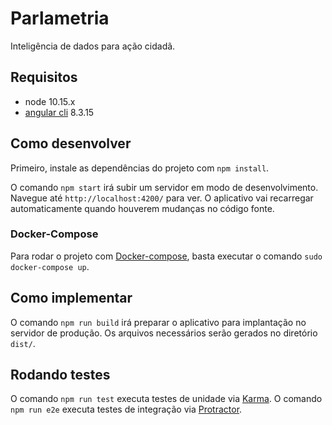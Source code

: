 # Parlametria

Inteligência de dados para ação cidadã.

## Requisitos

* node 10.15.x
* [angular cli](https://github.com/angular/angular-cli) 8.3.15

## Como desenvolver

Primeiro, instale as dependências do projeto com `npm install`.

O comando `npm start` irá subir um servidor em modo de desenvolvimento. Navegue até `http://localhost:4200/` para ver. O aplicativo vai recarregar automaticamente quando houverem mudanças no código fonte.

### Docker-Compose

Para rodar o projeto com [Docker-compose](https://docs.docker.com/compose/install/), basta executar o comando `sudo docker-compose up`.

## Como implementar

O comando `npm run build` irá preparar o aplicativo para implantação no servidor de produção. Os arquivos necessários serão gerados no diretório `dist/`.

## Rodando testes

O comando `npm run test` executa testes de unidade via [Karma](https://karma-runner.github.io).
O comando `npm run e2e` executa testes de integração via [Protractor](http://www.protractortest.org/).
